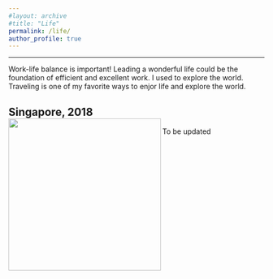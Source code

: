```yaml
---
#layout: archive
#title: "Life"
permalink: /life/
author_profile: true
---
```


---
Work-life balance is important! Leading a wonderful life could be the foundation of efficient and excellent work. I used to explore the world. Traveling is one of my favorite ways to enjor life and explore the world.  

Singapore, 2018  
<img align="left" src='https://raw.githubusercontent.com/Rayin-saber/yinrui.github.io/master/images/IMG_3147.JPG' width=300 >  
---

To be updated
